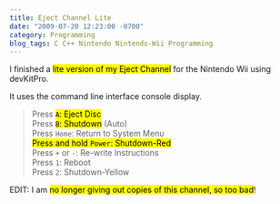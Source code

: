 ```yaml
---
title: Eject Channel Lite
date: "2009-07-20 12:23:00 -0700"
category: Programming
blog_tags: C C++ Nintendo Nintendo-Wii Programming
---
```

I finished a <mark>lite version of my Eject Channel</mark> for the Nintendo Wii using devKitPro.

It uses the command line interface console display.

> Press <mark>`A`: Eject Disc</mark>  
> Press <mark>`B`: Shutdown</mark> (Auto)  
> Press `Home`: Return to System Menu  
> <mark>Press and hold `Power`: Shutdown-Red</mark>  
> Press `+` or `-`: Re-write Instructions  
> Press `1`: Reboot  
> Press `2`: Shutdown-Yellow

EDIT: I am <mark>no longer giving out copies of this channel, so too bad</mark>!
